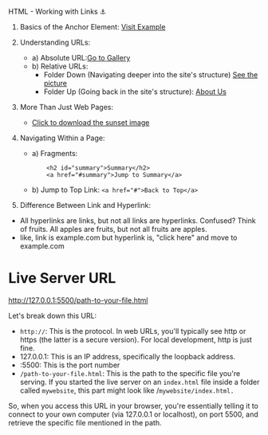 <!-- https://vivmagarwal.notion.site/HTML-Working-with-Links-e63e4febe0774d959926c0888131380a -->

HTML - Working with Links ⚓ 

1. Basics of the Anchor Element:
<a href="<https://www.example.com/>">Visit Example</a>


2. Understanding URLs:
    - a) Absolute URL:<a href="<https://www.example.com/gallery>">Go to Gallery</a>
    - b) Relative URLs:
        -   Folder Down (Navigating deeper into the site's structure) <a href="images/pic.jpg">See the picture</a>
        - Folder Up (Going back in the site's structure): <a href="../about.html">About Us</a>

3. More Than Just Web Pages:
    -   <a href="images/sunset.jpg" download>Click to download the sunset image</a>

4. Navigating Within a Page:
    -   a) Fragments: 
        ```
            <h2 id="summary">Summary</h2>
            <a href="#summary">Jump to Summary</a>
        ```    
    -  b) Jump to Top Link:
    ```<a href="#">Back to Top</a>```

5. Difference Between Link and Hyperlink:
- All hyperlinks are links, but not all links are hyperlinks. Confused? Think of fruits. All apples are fruits, but not all fruits are apples.
- like, link is example.com but hyperlink is, "click here" and move to example.com


<h1>Live Server URL</h1>

<http://127.0.0.1:5500/path-to-your-file.html>

Let's break down this URL:
- <code>http://</code>: This is the protocol. In web URLs, you'll typically see http or https (the latter is a secure version). For local development, http is just fine.
- 127.0.0.1: This is an IP address, specifically the loopback address. 
- :5500: This is the port number
- <code>/path-to-your-file.html</code>: This is the path to the specific file you're serving. If you started the live server on an <code>index.html</code> file inside a folder called <code>mywebsite</code>, this part might look like /<code>mywebsite/index.html.</code>

So, when you access this URL in your browser, you're essentially telling it to connect to your own computer (via 127.0.0.1 or localhost), on port 5500, and retrieve the specific file mentioned in the path.
